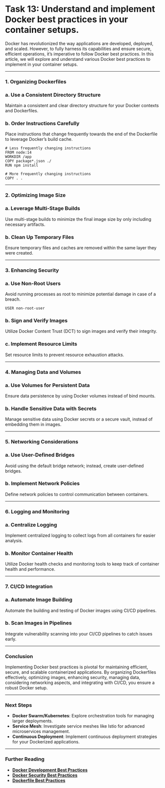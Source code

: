 # Task 13: Understand and implement Docker best practices in your container setups.

Docker has revolutionized the way applications are developed, deployed, and scaled. However, to fully harness its capabilities and ensure secure, efficient operations, it’s imperative to follow Docker best practices. In this article, we will explore and understand various Docker best practices to implement in your container setups.

---

### 1. **Organizing Dockerfiles**

### **a. Use a Consistent Directory Structure**

Maintain a consistent and clear directory structure for your Docker contexts and Dockerfiles.

### **b. Order Instructions Carefully**

Place instructions that change frequently towards the end of the Dockerfile to leverage Docker’s build cache.

```
# Less frequently changing instructions
FROM node:14
WORKDIR /app
COPY package*.json ./
RUN npm install

# More frequently changing instructions
COPY . .
```

---

### 2. **Optimizing Image Size**

### **a. Leverage Multi-Stage Builds**

Use multi-stage builds to minimize the final image size by only including necessary artifacts.

### **b. Clean Up Temporary Files**

Ensure temporary files and caches are removed within the same layer they were created.

---

### 3. **Enhancing Security**

### **a. Use Non-Root Users**

Avoid running processes as root to minimize potential damage in case of a breach.

```
USER non-root-user
```

### **b. Sign and Verify Images**

Utilize Docker Content Trust (DCT) to sign images and verify their integrity.

### **c. Implement Resource Limits**

Set resource limits to prevent resource exhaustion attacks.

---

### 4. **Managing Data and Volumes**

### **a. Use Volumes for Persistent Data**

Ensure data persistence by using Docker volumes instead of bind mounts.

### **b. Handle Sensitive Data with Secrets**

Manage sensitive data using Docker secrets or a secure vault, instead of embedding them in images.

---

### 5. **Networking Considerations**

### **a. Use User-Defined Bridges**

Avoid using the default bridge network; instead, create user-defined bridges.

### **b. Implement Network Policies**

Define network policies to control communication between containers.

---

### 6. **Logging and Monitoring**

### **a. Centralize Logging**

Implement centralized logging to collect logs from all containers for easier analysis.

### **b. Monitor Container Health**

Utilize Docker health checks and monitoring tools to keep track of container health and performance.

---

### 7. **CI/CD Integration**

### **a. Automate Image Building**

Automate the building and testing of Docker images using CI/CD pipelines.

### **b. Scan Images in Pipelines**

Integrate vulnerability scanning into your CI/CD pipelines to catch issues early.

---

### Conclusion

Implementing Docker best practices is pivotal for maintaining efficient, secure, and scalable containerized applications. By organizing Dockerfiles effectively, optimizing images, enhancing security, managing data, considering networking aspects, and integrating with CI/CD, you ensure a robust Docker setup.

---

### Next Steps

- **Docker Swarm/Kubernetes**: Explore orchestration tools for managing larger deployments.
- **Service Mesh**: Investigate service meshes like Istio for advanced microservices management.
- **Continuous Deployment**: Implement continuous deployment strategies for your Dockerized applications.

---

### Further Reading

- **[Docker Development Best Practices](https://docs.docker.com/develop/dev-best-practices/)**
- **[Docker Security Best Practices](https://docs.docker.com/engine/security/security/)**
- **[Dockerfile Best Practices](https://docs.docker.com/develop/develop-images/dockerfile_best-practices/)**